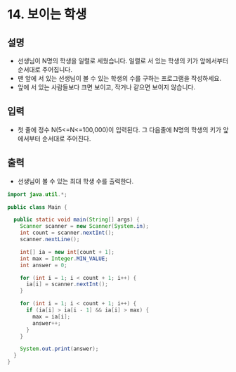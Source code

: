 # 14. 보이는 학생

## 설명
* 선생님이 N명의 학생을 일렬로 세웠습니다. 일렬로 서 있는 학생의 키가 앞에서부터 순서대로 주어집니다.
* 맨 앞에 서 있는 선생님이 볼 수 있는 학생의 수를 구하는 프로그램을 작성하세요.
* 앞에 서 있는 사람들보다 크면 보이고, 작거나 같으면 보이지 않습니다.

## 입력
* 첫 줄에 정수 N(5<=N<=100,000)이 입력된다. 그 다음줄에 N명의 학생의 키가 앞에서부터 순서대로 주어진다.

## 출력
* 선생님이 볼 수 있는 최대 학생 수를 출력한다.

```java
import java.util.*;

public class Main {

  public static void main(String[] args) {
    Scanner scanner = new Scanner(System.in);
    int count = scanner.nextInt();
    scanner.nextLine();

    int[] ia = new int[count + 1];
    int max = Integer.MIN_VALUE;
    int answer = 0;

    for (int i = 1; i < count + 1; i++) {
      ia[i] = scanner.nextInt();
    }

    for (int i = 1; i < count + 1; i++) {
      if (ia[i] > ia[i - 1] && ia[i] > max) {
        max = ia[i];
        answer++;
      }
    }

    System.out.print(answer);
  }
}
```
